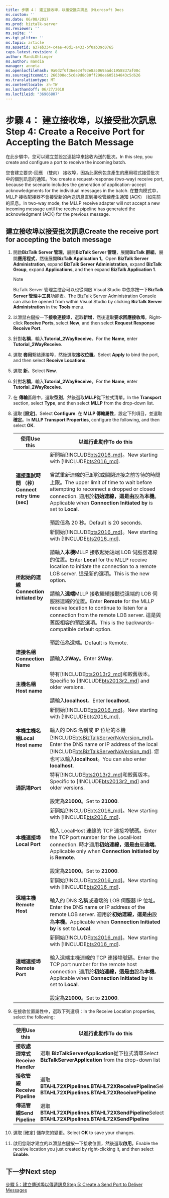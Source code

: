 ```yaml
---
title: 步驟 4： 建立接收埠，以接受批次訊息 |Microsoft Docs
ms.custom: ''
ms.date: 06/08/2017
ms.prod: biztalk-server
ms.reviewer: ''
ms.suite: ''
ms.tgt_pltfrm: ''
ms.topic: article
ms.assetid: a37eb334-c4ae-40d1-a433-bf0ab39c0765
caps.latest.revision: 8
author: MandiOhlinger
ms.author: mandia
manager: anneta
ms.openlocfilehash: 9a0d2f6f36ee34f93e8a5069aadc1958837af00c
ms.sourcegitcommit: 266308ec5c6a9d8d80ff298ee6051b4843c5d626
ms.translationtype: MT
ms.contentlocale: zh-TW
ms.lasthandoff: 06/27/2018
ms.locfileid: "36966807"
---
```

# <a name="step-4-create-a-receive-port-for-accepting-the-batch-message"></a><span data-ttu-id="82b21-102">步驟 4： 建立接收埠，以接受批次訊息</span><span class="sxs-lookup"><span data-stu-id="82b21-102">Step 4: Create a Receive Port for Accepting the Batch Message</span></span>
<span data-ttu-id="82b21-103">在此步驟中，您可以建立並設定連接埠來接收內送的批次。</span><span class="sxs-lookup"><span data-stu-id="82b21-103">In this step, you create and configure a port to receive the incoming batch.</span></span>  

 <span data-ttu-id="82b21-104">您會建立要求-回應 （雙向） 接收埠，因為此案例包含產生的應用程式接受批次中的個別訊息的通知。</span><span class="sxs-lookup"><span data-stu-id="82b21-104">You create a request-response (two-way) receive port, because the scenario includes the generation of application-accept acknowledgments for the individual messages in the batch.</span></span> <span data-ttu-id="82b21-105">在雙向模式中，MLLP 接收配接器不會接受新的內送訊息直到接收管線產生通知 (ACK) （如先前的訊息。</span><span class="sxs-lookup"><span data-stu-id="82b21-105">In two-way mode, the MLLP receive adapter will not accept a new incoming message until the receive pipeline has generated the acknowledgment (ACK) for the previous message.</span></span>  

## <a name="create-the-receive-port-for-accepting-the-batch-message"></a><span data-ttu-id="82b21-106">建立接收埠以接受批次訊息</span><span class="sxs-lookup"><span data-stu-id="82b21-106">Create the receive port for accepting the batch message</span></span>  

1. <span data-ttu-id="82b21-107">開啟**BizTalk Server 管理**，展開**BizTalk Server 管理**，展開**BizTalk 群組**，展開**應用程式**，然後展開**BizTalk Application 1**。</span><span class="sxs-lookup"><span data-stu-id="82b21-107">Open **BizTalk Server Administration**, expand **BizTalk Server Administration**, expand **BizTalk Group**, expand **Applications**, and then expand **BizTalk Application 1**.</span></span>  

   > [!NOTE]
   >  <span data-ttu-id="82b21-108">BizTalk Server 管理主控台可以也從開啟 Visual Studio 中依序按一下**BizTalk Server 管理**中**工具**功能表。</span><span class="sxs-lookup"><span data-stu-id="82b21-108">The BizTalk Server Administration Console can also be opened from within Visual Studio by clicking **BizTalk Server Administration** in the **Tools** menu.</span></span>  

2. <span data-ttu-id="82b21-109">以滑鼠右鍵按一下**接收連接埠**，選取**新增**，然後選取**要求回應接收埠**。</span><span class="sxs-lookup"><span data-stu-id="82b21-109">Right-click **Receive Ports**, select **New**, and then select **Request Response Receive Port**.</span></span>  

3. <span data-ttu-id="82b21-110">針對**名稱**，輸入**Tutorial_2WayReceive**。</span><span class="sxs-lookup"><span data-stu-id="82b21-110">For the **Name**, enter **Tutorial_2WayReceive**.</span></span>  

4. <span data-ttu-id="82b21-111">選取 **套用**繫結連接埠，然後選取**接收位置**。</span><span class="sxs-lookup"><span data-stu-id="82b21-111">Select **Apply** to bind the port, and then select **Receive Locations**.</span></span>  

5. <span data-ttu-id="82b21-112">選取 **新**。</span><span class="sxs-lookup"><span data-stu-id="82b21-112">Select **New**.</span></span>  

6. <span data-ttu-id="82b21-113">針對**名稱**，輸入**Tutorial_2WayReceive**。</span><span class="sxs-lookup"><span data-stu-id="82b21-113">For the **Name**, enter **Tutorial_2WayReceive**.</span></span>

7. <span data-ttu-id="82b21-114">在 **傳輸**區段中，選取**型別**，然後選取**MLLP**從下拉式清單。</span><span class="sxs-lookup"><span data-stu-id="82b21-114">In the **Transport** section, select **Type**, and then select **MLLP** from the drop-down list.</span></span>  

8. <span data-ttu-id="82b21-115">選取 **[設定]**。</span><span class="sxs-lookup"><span data-stu-id="82b21-115">Select **Configure**.</span></span> <span data-ttu-id="82b21-116">在  **MLLP 傳輸屬性**，設定下列項目，並選取**確定**。</span><span class="sxs-lookup"><span data-stu-id="82b21-116">In **MLLP Transport Properties**, configure the following, and then select **OK**.</span></span>  


   |           <span data-ttu-id="82b21-117">使用</span><span class="sxs-lookup"><span data-stu-id="82b21-117">Use this</span></span>           |                                                                                                                                                                                                     <span data-ttu-id="82b21-118">以進行此動作</span><span class="sxs-lookup"><span data-stu-id="82b21-118">To do this</span></span>                                                                                                                                                                                                     |
   |------------------------------|--------------------------------------------------------------------------------------------------------------------------------------------------------------------------------------------------------------------------------------------------------------------------------------------------------------------------------------------------------------------------------------------------------------------|
   | <span data-ttu-id="82b21-119">**連接重試時間 （秒）**</span><span class="sxs-lookup"><span data-stu-id="82b21-119">**Connect retry time (sec)**</span></span> |                                                                 <span data-ttu-id="82b21-120">新開始[!INCLUDE[bts2016_md](../../includes/bts2016-md.md)]。</span><span class="sxs-lookup"><span data-stu-id="82b21-120">New starting with [!INCLUDE[bts2016_md](../../includes/bts2016-md.md)].</span></span> <br/><br/><span data-ttu-id="82b21-121">嘗試重新連線的已卸除或關閉連接之前等待的時間上限。</span><span class="sxs-lookup"><span data-stu-id="82b21-121">The upper limit of time to wait before attempting to reconnect a dropped or closed connection.</span></span> <span data-ttu-id="82b21-122">適用於**初始連線，這是由**設為**本機**。</span><span class="sxs-lookup"><span data-stu-id="82b21-122">Applicable when **Connection Initiated by** is set to **Local**.</span></span><br/><br/><span data-ttu-id="82b21-123">預設值為 20 秒。</span><span class="sxs-lookup"><span data-stu-id="82b21-123">Default is 20 seconds.</span></span>                                                                  |
   | <span data-ttu-id="82b21-124">**所起始的連線**</span><span class="sxs-lookup"><span data-stu-id="82b21-124">**Connection initiated by**</span></span>  | <span data-ttu-id="82b21-125">新開始[!INCLUDE[bts2016_md](../../includes/bts2016-md.md)]。</span><span class="sxs-lookup"><span data-stu-id="82b21-125">New starting with [!INCLUDE[bts2016_md](../../includes/bts2016-md.md)].</span></span> <br/><br/><span data-ttu-id="82b21-126">請輸入**本機**MLLP 接收起始遠端 LOB 伺服器連線的位置。</span><span class="sxs-lookup"><span data-stu-id="82b21-126">Enter **Local** for the MLLP receive location to initiate the connection to a remote LOB server.</span></span> <span data-ttu-id="82b21-127">這是新的選項。</span><span class="sxs-lookup"><span data-stu-id="82b21-127">This is the new option.</span></span><br/><br/><span data-ttu-id="82b21-128">請輸入**遠端**MLLP 接收繼續接聽從遠端的 LOB 伺服器連線的位置。</span><span class="sxs-lookup"><span data-stu-id="82b21-128">Enter **Remote** for the MLLP receive location to continue to listen for a connection from the remote LOB server.</span></span> <span data-ttu-id="82b21-129">這是與舊版相容的預設選項。</span><span class="sxs-lookup"><span data-stu-id="82b21-129">This is the backwards-compatible default option.</span></span><br/><br/><span data-ttu-id="82b21-130">預設值為遠端。</span><span class="sxs-lookup"><span data-stu-id="82b21-130">Default is Remote.</span></span> |
   |     <span data-ttu-id="82b21-131">**連接名稱**</span><span class="sxs-lookup"><span data-stu-id="82b21-131">**Connection Name**</span></span>      |                                                                                                                                                                                                  <span data-ttu-id="82b21-132">請輸入**2Way**。</span><span class="sxs-lookup"><span data-stu-id="82b21-132">Enter **2Way**.</span></span>                                                                                                                                                                                                   |
   |        <span data-ttu-id="82b21-133">**主機名稱**</span><span class="sxs-lookup"><span data-stu-id="82b21-133">**Host name**</span></span>         |                                                                                                                                              <span data-ttu-id="82b21-134">特有[!INCLUDE[bts2013r2_md](../../includes/bts2013r2-md.md)]和較舊版本。</span><span class="sxs-lookup"><span data-stu-id="82b21-134">Specific to [!INCLUDE[bts2013r2_md](../../includes/bts2013r2-md.md)] and older versions.</span></span> <br/><br/><span data-ttu-id="82b21-135">請輸入**localhost**。</span><span class="sxs-lookup"><span data-stu-id="82b21-135">Enter **localhost**.</span></span>                                                                                                                                               |
   |     <span data-ttu-id="82b21-136">**本機主機名稱**</span><span class="sxs-lookup"><span data-stu-id="82b21-136">**Local Host name**</span></span>      |                                                                            <span data-ttu-id="82b21-137">新開始[!INCLUDE[bts2016_md](../../includes/bts2016-md.md)]。</span><span class="sxs-lookup"><span data-stu-id="82b21-137">New starting with [!INCLUDE[bts2016_md](../../includes/bts2016-md.md)].</span></span> <br/><br/><span data-ttu-id="82b21-138">輸入的 DNS 名稱或 IP 位址的本機[!INCLUDE[btsBizTalkServerNoVersion_md](../../includes/btsbiztalkservernoversion-md.md)]。</span><span class="sxs-lookup"><span data-stu-id="82b21-138">Enter the DNS name or IP address of the local [!INCLUDE[btsBizTalkServerNoVersion_md](../../includes/btsbiztalkservernoversion-md.md)].</span></span> <span data-ttu-id="82b21-139">您也可以輸入**localhost**。</span><span class="sxs-lookup"><span data-stu-id="82b21-139">You can also enter **localhost**.</span></span>                                                                             |
   |           <span data-ttu-id="82b21-140">**通訊埠**</span><span class="sxs-lookup"><span data-stu-id="82b21-140">**Port**</span></span>           |                                                                                                                                                <span data-ttu-id="82b21-141">特有[!INCLUDE[bts2013r2_md](../../includes/bts2013r2-md.md)]和較舊版本。</span><span class="sxs-lookup"><span data-stu-id="82b21-141">Specific to [!INCLUDE[bts2013r2_md](../../includes/bts2013r2-md.md)] and older versions.</span></span> <br/><br/><span data-ttu-id="82b21-142">設定為**21000**。</span><span class="sxs-lookup"><span data-stu-id="82b21-142">Set to **21000**.</span></span>                                                                                                                                                |
   |        <span data-ttu-id="82b21-143">**本機連接埠**</span><span class="sxs-lookup"><span data-stu-id="82b21-143">**Local Port**</span></span>        |                                                                                       <span data-ttu-id="82b21-144">新開始[!INCLUDE[bts2016_md](../../includes/bts2016-md.md)]。</span><span class="sxs-lookup"><span data-stu-id="82b21-144">New starting with [!INCLUDE[bts2016_md](../../includes/bts2016-md.md)].</span></span> <br/><br/><span data-ttu-id="82b21-145">輸入 LocalHost 連線的 TCP 連接埠號碼。</span><span class="sxs-lookup"><span data-stu-id="82b21-145">Enter the TCP port number for the LocalHost connection.</span></span> <span data-ttu-id="82b21-146">時才適用**初始連線，這是由**是**遠端**。</span><span class="sxs-lookup"><span data-stu-id="82b21-146">Applicable only when **Connection Initiated by** is **Remote**.</span></span> <br/><br/><span data-ttu-id="82b21-147">設定為**21000**。</span><span class="sxs-lookup"><span data-stu-id="82b21-147">Set to **21000**.</span></span>                                                                                        |
   |       <span data-ttu-id="82b21-148">**遠端主機**</span><span class="sxs-lookup"><span data-stu-id="82b21-148">**Remote Host**</span></span>        |                                                                                                   <span data-ttu-id="82b21-149">新開始[!INCLUDE[bts2016_md](../../includes/bts2016-md.md)]。</span><span class="sxs-lookup"><span data-stu-id="82b21-149">New starting with [!INCLUDE[bts2016_md](../../includes/bts2016-md.md)].</span></span> <br/><br/><span data-ttu-id="82b21-150">輸入的 DNS 名稱或遠端的 LOB 伺服器 IP 位址。</span><span class="sxs-lookup"><span data-stu-id="82b21-150">Enter the DNS name or IP address of the remote LOB server.</span></span> <span data-ttu-id="82b21-151">適用於**初始連線，這是由**設為**本機**。</span><span class="sxs-lookup"><span data-stu-id="82b21-151">Applicable when **Connection Initiated by** is set to **Local**.</span></span>                                                                                                    |
   |       <span data-ttu-id="82b21-152">**遠端連接埠**</span><span class="sxs-lookup"><span data-stu-id="82b21-152">**Remote Port**</span></span>        |                                                                                      <span data-ttu-id="82b21-153">新開始[!INCLUDE[bts2016_md](../../includes/bts2016-md.md)]。</span><span class="sxs-lookup"><span data-stu-id="82b21-153">New starting with [!INCLUDE[bts2016_md](../../includes/bts2016-md.md)].</span></span> <br/><br/><span data-ttu-id="82b21-154">輸入遠端主機連線的 TCP 連接埠號碼。</span><span class="sxs-lookup"><span data-stu-id="82b21-154">Enter the TCP port number for the remote host connection.</span></span> <span data-ttu-id="82b21-155">適用於**初始連線，這是由**設為**本機**。</span><span class="sxs-lookup"><span data-stu-id="82b21-155">Applicable when **Connection Initiated by** is set to **Local**.</span></span><br/><br/><span data-ttu-id="82b21-156">設定為**21000**。</span><span class="sxs-lookup"><span data-stu-id="82b21-156">Set to **21000**.</span></span>                                                                                       |


9. <span data-ttu-id="82b21-157">在接收位置屬性中，選取下列選項：</span><span class="sxs-lookup"><span data-stu-id="82b21-157">In the Receive Location properties, select the following:</span></span>  


   |       <span data-ttu-id="82b21-158">使用</span><span class="sxs-lookup"><span data-stu-id="82b21-158">Use this</span></span>       |                         <span data-ttu-id="82b21-159">以進行此動作</span><span class="sxs-lookup"><span data-stu-id="82b21-159">To do this</span></span>                          |
   |----------------------|-------------------------------------------------------------|
   | <span data-ttu-id="82b21-160">**接收處理常式**</span><span class="sxs-lookup"><span data-stu-id="82b21-160">**Receive Handler**</span></span>  | <span data-ttu-id="82b21-161">選取  **BizTalkServerApplication**從下拉式清單</span><span class="sxs-lookup"><span data-stu-id="82b21-161">Select **BizTalkServerApplication** from the drop-down list</span></span> |
   | <span data-ttu-id="82b21-162">**接收管線**</span><span class="sxs-lookup"><span data-stu-id="82b21-162">**Receive Pipeline**</span></span> |    <span data-ttu-id="82b21-163">選取**BTAHL72XPipelines.BTAHL72XReceivePipeline**</span><span class="sxs-lookup"><span data-stu-id="82b21-163">Select **BTAHL72XPipelines.BTAHL72XReceivePipeline**</span></span>     |
   |  <span data-ttu-id="82b21-164">**傳送管線**</span><span class="sxs-lookup"><span data-stu-id="82b21-164">**Send Pipeline**</span></span>   |      <span data-ttu-id="82b21-165">選取**BTAHL72XPipelines.BTAHL72XSendPipeline**</span><span class="sxs-lookup"><span data-stu-id="82b21-165">Select **BTAHL72XPipelines.BTAHL72XSendPipeline**</span></span>      |


10. <span data-ttu-id="82b21-166">選取 [確定] 儲存您的變更。</span><span class="sxs-lookup"><span data-stu-id="82b21-166">Select **OK** to save your changes.</span></span>  

11. <span data-ttu-id="82b21-167">啟用您剛才建立的以滑鼠右鍵按一下接收位置，然後選取**啟用**。</span><span class="sxs-lookup"><span data-stu-id="82b21-167">Enable the receive location you just created by right-clicking it, and then select **Enable**.</span></span>  

## <a name="next-step"></a><span data-ttu-id="82b21-168">下一步</span><span class="sxs-lookup"><span data-stu-id="82b21-168">Next step</span></span>
[<span data-ttu-id="82b21-169">步驟 5：建立傳送埠以傳遞訊息</span><span class="sxs-lookup"><span data-stu-id="82b21-169">Step 5: Create a Send Port to Deliver Messages</span></span>](../../adapters-and-accelerators/accelerator-hl7/step-5-create-a-send-port-to-deliver-messages.md)